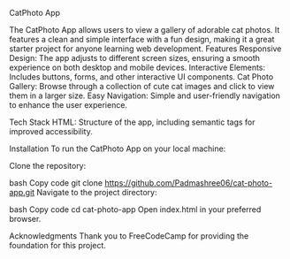 CatPhoto App

The CatPhoto App allows users to view a gallery of adorable cat photos. It features a clean and simple interface with a fun design, making it a great starter project for anyone learning web development.
Features
Responsive Design: The app adjusts to different screen sizes, ensuring a smooth experience on both desktop and mobile devices.
Interactive Elements: Includes buttons, forms, and other interactive UI components.
Cat Photo Gallery: Browse through a collection of cute cat images and click to view them in a larger size.
Easy Navigation: Simple and user-friendly navigation to enhance the user experience.

Tech Stack
HTML: Structure of the app, including semantic tags for improved accessibility.

Installation
To run the CatPhoto App on your local machine:

Clone the repository:

bash
Copy code
git clone https://github.com/Padmashree06/cat-photo-app.git
Navigate to the project directory:

bash
Copy code
cd cat-photo-app
Open index.html in your preferred browser.

Acknowledgments
Thank you to FreeCodeCamp for providing the foundation for this project.

